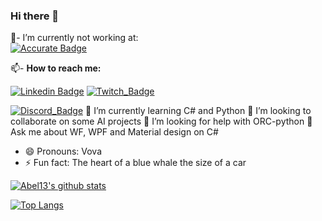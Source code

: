 <!--- [![profile](https://cr-ss-service.azurewebsites.net/api/ScreenShot?widget=summary&username=abel13)]()-->

### Hi there 👋

💼- I’m currently not working at: 
<br/>
[![Accurate Badge](https://i.ytimg.com/vi/eLeFN2EkkB0/maxresdefault.jpg)](https://rawicz.com.ua/)
<br/>

📫- <b>How to reach me:</b> <br/>

[![Linkedin Badge](https://img.shields.io/badge/%20-LinkedIn-blue?style=for-the-badge&logo=linkedin)](https://www.linkedin.com/in/vovan-r-24505b11a/)
[![Twitch_Badge](https://img.shields.io/badge/-Twitch-ddd?style=for-the-badge&logo=twitch)](https://www.twitch.tv/antartick)
<!--[![YouTube_Badge](https://img.shields.io/badge/-YouTube-red?style=for-the-badge&logo=youtube)](https://www.youtube.com/designcomwpf)-->
[![Discord_Badge](https://img.shields.io/badge/-Discord-333?style=for-the-badge&logo=discord)](https://discord.gg/cTvKBVDE8a)
 🌱 I’m currently learning C# and Python
 👯 I’m looking to collaborate on some AI projects
 🤔 I’m looking for help with ORC-python
 💬 Ask me about WF, WPF and Material design on C#
- 😄 Pronouns: Vova
- ⚡ Fun fact: The heart of a blue whale the size of a car

[![Abel13's github stats](https://github-readme-stats.vercel.app/api?username=havelockz&show_icons=true&theme=radical)](https://github.com/havelockz/github-readme-stats)

 <!--[![stats](https://cr-skills-chart-widget.azurewebsites.net/api/api?username=havelockz)]()-->
 [![Top Langs](https://github-readme-stats.vercel.app/api/top-langs/?username=havelockz&layout=compact&theme=tokyonight)](https://github.com/havelockz/github-readme-stats)
